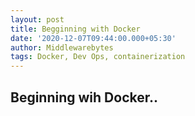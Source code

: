 ```yaml
---
layout: post
title: Begginning with Docker
date: '2020-12-07T09:44:00.000+05:30'
author: Middlewarebytes
tags: Docker, Dev Ops, containerization
---
```


## Beginning wih  Docker.. 


